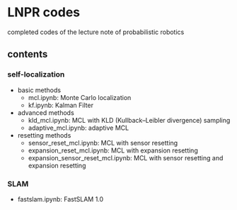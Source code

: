 # LNPR codes
completed codes of the lecture note of probabilistic robotics

## contents

### self-localization

* basic methods
    * mcl.ipynb: Monte Carlo localization 
    * kf.ipynb: Kalman Filter
* advanced methods
    * kld_mcl.ipynb: MCL with KLD (Kullback–Leibler divergence) sampling
    * adaptive_mcl.ipynb: adaptive MCL
* resetting methods
    * sensor_reset_mcl.ipynb: MCL with sensor resetting
    * expansion_reset_mcl.ipynb: MCL with expansion resetting
    * expansion_sensor_reset_mcl.ipynb: MCL with sensor resetting and expansion resetting

### SLAM

* fastslam.ipynb: FastSLAM 1.0

